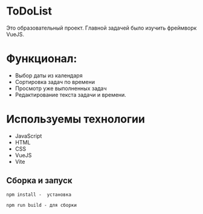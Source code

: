 # ToDoList

Это образовательный проект. Главной задачей было изучить фреймворк VueJS. 

# Функционал:
- Выбор даты из календаря
- Сортировка задач по времени
- Просмотр уже выполненных задач
- Редактирование текста задачи и времени.

# Используемы технологии

- JavaScript
- HTML
- CSS
- VueJS
- Vite


## Сборка и запуск

```
npm install -  установка
```
```
npm run build - для сборки
```

